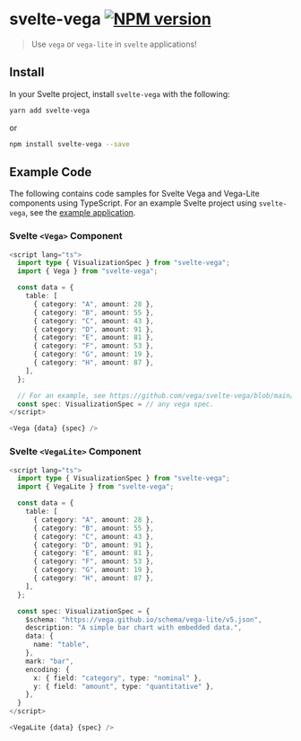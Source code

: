 # svelte-vega [![NPM version][npm-image]][npm-url]

> Use `vega` or `vega-lite` in `svelte` applications!

## Install

In your Svelte project, install `svelte-vega` with the following:

```bash
yarn add svelte-vega
```

or

```bash
npm install svelte-vega --save
```

[npm-image]: https://img.shields.io/npm/v/svelte-vega.svg
[npm-url]: https://npmjs.org/package/svelte-vega

## Example Code

The following contains code samples for Svelte Vega and Vega-Lite components using TypeScript.
For an example Svelte project using `svelte-vega`, see the [example application](https://github.com/vega/svelte-vega/tree/main/packages/sample-project).

### Svelte `<Vega>` Component

```typescript
<script lang="ts">
  import type { VisualizationSpec } from "svelte-vega";
  import { Vega } from "svelte-vega";

  const data = {
    table: [
      { category: "A", amount: 28 },
      { category: "B", amount: 55 },
      { category: "C", amount: 43 },
      { category: "D", amount: 91 },
      { category: "E", amount: 81 },
      { category: "F", amount: 53 },
      { category: "G", amount: 19 },
      { category: "H", amount: 87 },
    ],
  };

  // For an example, see https://github.com/vega/svelte-vega/blob/main/packages/storybook/stories/spec1.ts
  const spec: VisualizationSpec = // any vega spec.
</script>

<Vega {data} {spec} />
```

### Svelte `<VegaLite>` Component

```typescript
<script lang="ts">
  import type { VisualizationSpec } from "svelte-vega";
  import { VegaLite } from "svelte-vega";

  const data = {
    table: [
      { category: "A", amount: 28 },
      { category: "B", amount: 55 },
      { category: "C", amount: 43 },
      { category: "D", amount: 91 },
      { category: "E", amount: 81 },
      { category: "F", amount: 53 },
      { category: "G", amount: 19 },
      { category: "H", amount: 87 },
    ],
  };

  const spec: VisualizationSpec = {
    $schema: "https://vega.github.io/schema/vega-lite/v5.json",
    description: "A simple bar chart with embedded data.",
    data: {
      name: "table",
    },
    mark: "bar",
    encoding: {
      x: { field: "category", type: "nominal" },
      y: { field: "amount", type: "quantitative" },
    },
  }
</script>

<VegaLite {data} {spec} />
```
